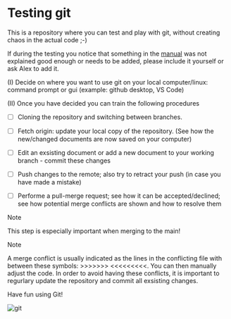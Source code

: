 # Testing git
This is a repository where you can test and play with git, without creating chaos in the actual code ;-) 

If during the testing you notice that something in the [manual](https://docs.google.com/document/d/1JhibwIaHHVdITBseGMIbSq1g5nHy6fbarBpNsaSCoUM/edit?usp=drive_link) was not explained good enough or needs to be added, please include it yourself or ask Alex to add it. 

(I) Decide on where you want to use git on your local computer/linux: command prompt or gui (example: github desktop, VS Code)

(II) Once you have decided you can train the following procedures

  - [ ] Cloning the repository and switching between branches.
        
  - [ ] Fetch origin: update your local copy of the repository. (See how the new/changed documents are now saved on your computer)
  
  - [ ] Edit an exsisting document or add a new document to your working branch - commit these changes

  - [ ] Push changes to the remote; also try to retract your push (in case you have made a mistake) 

  - [ ] Performe a pull-merge request; see how it can be accepted/declined; see how potential merge conflicts are shown and how to resolve them

> [!NOTE]
> This step is especially important when merging to the main!

> [!NOTE]
> A merge conflict is usually indicated as the lines in the conflicting file with between these symbols: >>>>>>>       <<<<<<<<<. You can then manually adjust the code. In order to avoid having these conflicts, it is important to regurlary update the repository and commit all exsisting changes.

Have fun using Git! 

![git](https://github.com/avonderesch/testing_git/assets/151018021/697cee00-ee3d-4610-9398-aac2320bba22)

